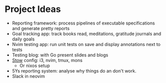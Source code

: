 # Project Ideas

- Reporting framework: process pipelines of executable specifications and generate pretty reports
- Goal tracking app: track books read, meditations, gratitude journals and daily goals
- Nvim testing app: run unit tests on save and display annotations next to tests
- Testing blog: with Go present slides and blogs
- [Stow](https://www.gnu.org/software/stow/) config: i3, nvim, tmux, mons
  - Or nixos setup
- 5Ys reporting system: analyse why things do an don't work.
- Slack in neovim
